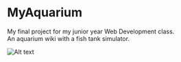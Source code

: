 # MyAquarium

My final project for my junior year Web Development class.<br/>
An aquarium wiki with a fish tank simulator.<br/>

![Alt text](ss1.png "Wiki")
